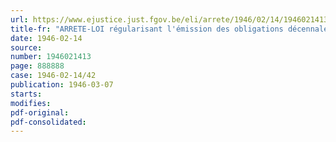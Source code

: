 ```yaml
---
url: https://www.ejustice.just.fgov.be/eli/arrete/1946/02/14/1946021413/justel
title-fr: "ARRETE-LOI régularisant l'émission des obligations décennales du Trésor (1940-1950) à 4 p. c."
date: 1946-02-14
source:
number: 1946021413
page: 888888
case: 1946-02-14/42
publication: 1946-03-07
starts:
modifies:
pdf-original:
pdf-consolidated:
---
```


